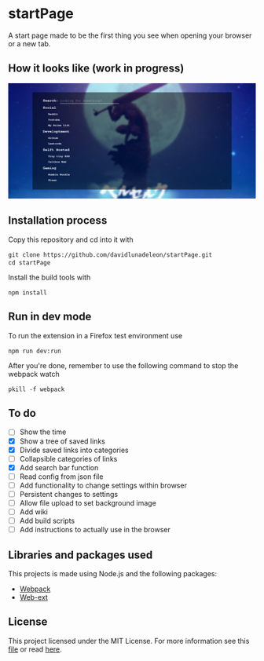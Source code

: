 # startPage

A start page made to be the first thing you see when opening your browser or a new tab.

## How it looks like (work in progress)

![Screenshot](./images/screenshot.jpg)

## Installation process

Copy this repository and cd into it with

```
git clone https://github.com/davidlunadeleon/startPage.git
cd startPage
```

Install the build tools with

```
npm install
```

## Run in dev mode

To run the extension in a Firefox test environment use

```
npm run dev:run
```

After you're done, remember to use the following command to stop the webpack watch

```
pkill -f webpack
```

## To do

- [ ] Show the time
- [X] Show a tree of saved links
- [X] Divide saved links into categories
- [ ] Collapsible categories of links
- [X] Add search bar function
- [ ] Read config from json file
- [ ] Add functionality to change settings within browser
- [ ] Persistent changes to settings
- [ ] Allow file upload to set background image
- [ ] Add wiki
- [ ] Add build scripts
- [ ] Add instructions to actually use in the browser

## Libraries and packages used

This projects is made using Node.js and the following packages:

- [Webpack](https://www.npmjs.com/package/webpack)
- [Web-ext](https://www.npmjs.com/package/web-ext)

## License

This project licensed under the MIT License. For more information see this [file](LICENSE) or read [here](https://opensource.org/licenses/MIT).